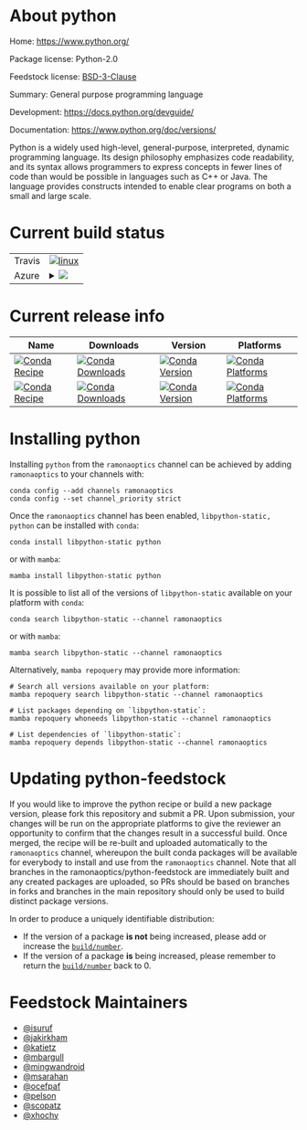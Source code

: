 About python
============

Home: https://www.python.org/

Package license: Python-2.0

Feedstock license: [BSD-3-Clause](https://github.com/ramonaoptics/python-feedstock/blob/master/LICENSE.txt)

Summary: General purpose programming language

Development: https://docs.python.org/devguide/

Documentation: https://www.python.org/doc/versions/

Python is a widely used high-level, general-purpose, interpreted, dynamic
programming language. Its design philosophy emphasizes code
readability, and its syntax allows programmers to express concepts in
fewer lines of code than would be possible in languages such as C++ or
Java. The language provides constructs intended to enable clear programs
on both a small and large scale.


Current build status
====================


<table><tr>
    <td>Travis</td>
    <td>
      <a href="https://app.travis-ci.com/ramonaoptics/python-feedstock">
        <img alt="linux" src="https://img.shields.io/travis/com/ramonaoptics/python-feedstock/master.svg?label=Linux">
      </a>
    </td>
  </tr>
    
  <tr>
    <td>Azure</td>
    <td>
      <details>
        <summary>
          <a href="https://dev.azure.com/ramonaoptics/feedstock-builds/_build/latest?definitionId=&branchName=master">
            <img src="https://dev.azure.com/ramonaoptics/feedstock-builds/_apis/build/status/python-feedstock?branchName=master">
          </a>
        </summary>
        <table>
          <thead><tr><th>Variant</th><th>Status</th></tr></thead>
          <tbody><tr>
              <td>linux_64_openssl1.1.1</td>
              <td>
                <a href="https://dev.azure.com/ramonaoptics/feedstock-builds/_build/latest?definitionId=&branchName=master">
                  <img src="https://dev.azure.com/ramonaoptics/feedstock-builds/_apis/build/status/python-feedstock?branchName=master&jobName=linux&configuration=linux_64_openssl1.1.1" alt="variant">
                </a>
              </td>
            </tr><tr>
              <td>linux_64_openssl3</td>
              <td>
                <a href="https://dev.azure.com/ramonaoptics/feedstock-builds/_build/latest?definitionId=&branchName=master">
                  <img src="https://dev.azure.com/ramonaoptics/feedstock-builds/_apis/build/status/python-feedstock?branchName=master&jobName=linux&configuration=linux_64_openssl3" alt="variant">
                </a>
              </td>
            </tr><tr>
              <td>linux_aarch64_openssl1.1.1</td>
              <td>
                <a href="https://dev.azure.com/ramonaoptics/feedstock-builds/_build/latest?definitionId=&branchName=master">
                  <img src="https://dev.azure.com/ramonaoptics/feedstock-builds/_apis/build/status/python-feedstock?branchName=master&jobName=linux&configuration=linux_aarch64_openssl1.1.1" alt="variant">
                </a>
              </td>
            </tr><tr>
              <td>linux_aarch64_openssl3</td>
              <td>
                <a href="https://dev.azure.com/ramonaoptics/feedstock-builds/_build/latest?definitionId=&branchName=master">
                  <img src="https://dev.azure.com/ramonaoptics/feedstock-builds/_apis/build/status/python-feedstock?branchName=master&jobName=linux&configuration=linux_aarch64_openssl3" alt="variant">
                </a>
              </td>
            </tr><tr>
              <td>linux_ppc64le_openssl1.1.1</td>
              <td>
                <a href="https://dev.azure.com/ramonaoptics/feedstock-builds/_build/latest?definitionId=&branchName=master">
                  <img src="https://dev.azure.com/ramonaoptics/feedstock-builds/_apis/build/status/python-feedstock?branchName=master&jobName=linux&configuration=linux_ppc64le_openssl1.1.1" alt="variant">
                </a>
              </td>
            </tr><tr>
              <td>linux_ppc64le_openssl3</td>
              <td>
                <a href="https://dev.azure.com/ramonaoptics/feedstock-builds/_build/latest?definitionId=&branchName=master">
                  <img src="https://dev.azure.com/ramonaoptics/feedstock-builds/_apis/build/status/python-feedstock?branchName=master&jobName=linux&configuration=linux_ppc64le_openssl3" alt="variant">
                </a>
              </td>
            </tr><tr>
              <td>osx_64_openssl1.1.1</td>
              <td>
                <a href="https://dev.azure.com/ramonaoptics/feedstock-builds/_build/latest?definitionId=&branchName=master">
                  <img src="https://dev.azure.com/ramonaoptics/feedstock-builds/_apis/build/status/python-feedstock?branchName=master&jobName=osx&configuration=osx_64_openssl1.1.1" alt="variant">
                </a>
              </td>
            </tr><tr>
              <td>osx_64_openssl3</td>
              <td>
                <a href="https://dev.azure.com/ramonaoptics/feedstock-builds/_build/latest?definitionId=&branchName=master">
                  <img src="https://dev.azure.com/ramonaoptics/feedstock-builds/_apis/build/status/python-feedstock?branchName=master&jobName=osx&configuration=osx_64_openssl3" alt="variant">
                </a>
              </td>
            </tr><tr>
              <td>osx_arm64_openssl1.1.1</td>
              <td>
                <a href="https://dev.azure.com/ramonaoptics/feedstock-builds/_build/latest?definitionId=&branchName=master">
                  <img src="https://dev.azure.com/ramonaoptics/feedstock-builds/_apis/build/status/python-feedstock?branchName=master&jobName=osx&configuration=osx_arm64_openssl1.1.1" alt="variant">
                </a>
              </td>
            </tr><tr>
              <td>osx_arm64_openssl3</td>
              <td>
                <a href="https://dev.azure.com/ramonaoptics/feedstock-builds/_build/latest?definitionId=&branchName=master">
                  <img src="https://dev.azure.com/ramonaoptics/feedstock-builds/_apis/build/status/python-feedstock?branchName=master&jobName=osx&configuration=osx_arm64_openssl3" alt="variant">
                </a>
              </td>
            </tr><tr>
              <td>win_64_openssl1.1.1</td>
              <td>
                <a href="https://dev.azure.com/ramonaoptics/feedstock-builds/_build/latest?definitionId=&branchName=master">
                  <img src="https://dev.azure.com/ramonaoptics/feedstock-builds/_apis/build/status/python-feedstock?branchName=master&jobName=win&configuration=win_64_openssl1.1.1" alt="variant">
                </a>
              </td>
            </tr><tr>
              <td>win_64_openssl3</td>
              <td>
                <a href="https://dev.azure.com/ramonaoptics/feedstock-builds/_build/latest?definitionId=&branchName=master">
                  <img src="https://dev.azure.com/ramonaoptics/feedstock-builds/_apis/build/status/python-feedstock?branchName=master&jobName=win&configuration=win_64_openssl3" alt="variant">
                </a>
              </td>
            </tr>
          </tbody>
        </table>
      </details>
    </td>
  </tr>
</table>

Current release info
====================

| Name | Downloads | Version | Platforms |
| --- | --- | --- | --- |
| [![Conda Recipe](https://img.shields.io/badge/recipe-libpython--static-green.svg)](https://anaconda.org/ramonaoptics/libpython-static) | [![Conda Downloads](https://img.shields.io/conda/dn/ramonaoptics/libpython-static.svg)](https://anaconda.org/ramonaoptics/libpython-static) | [![Conda Version](https://img.shields.io/conda/vn/ramonaoptics/libpython-static.svg)](https://anaconda.org/ramonaoptics/libpython-static) | [![Conda Platforms](https://img.shields.io/conda/pn/ramonaoptics/libpython-static.svg)](https://anaconda.org/ramonaoptics/libpython-static) |
| [![Conda Recipe](https://img.shields.io/badge/recipe-python-green.svg)](https://anaconda.org/ramonaoptics/python) | [![Conda Downloads](https://img.shields.io/conda/dn/ramonaoptics/python.svg)](https://anaconda.org/ramonaoptics/python) | [![Conda Version](https://img.shields.io/conda/vn/ramonaoptics/python.svg)](https://anaconda.org/ramonaoptics/python) | [![Conda Platforms](https://img.shields.io/conda/pn/ramonaoptics/python.svg)](https://anaconda.org/ramonaoptics/python) |

Installing python
=================

Installing `python` from the `ramonaoptics` channel can be achieved by adding `ramonaoptics` to your channels with:

```
conda config --add channels ramonaoptics
conda config --set channel_priority strict
```

Once the `ramonaoptics` channel has been enabled, `libpython-static, python` can be installed with `conda`:

```
conda install libpython-static python
```

or with `mamba`:

```
mamba install libpython-static python
```

It is possible to list all of the versions of `libpython-static` available on your platform with `conda`:

```
conda search libpython-static --channel ramonaoptics
```

or with `mamba`:

```
mamba search libpython-static --channel ramonaoptics
```

Alternatively, `mamba repoquery` may provide more information:

```
# Search all versions available on your platform:
mamba repoquery search libpython-static --channel ramonaoptics

# List packages depending on `libpython-static`:
mamba repoquery whoneeds libpython-static --channel ramonaoptics

# List dependencies of `libpython-static`:
mamba repoquery depends libpython-static --channel ramonaoptics
```




Updating python-feedstock
=========================

If you would like to improve the python recipe or build a new
package version, please fork this repository and submit a PR. Upon submission,
your changes will be run on the appropriate platforms to give the reviewer an
opportunity to confirm that the changes result in a successful build. Once
merged, the recipe will be re-built and uploaded automatically to the
`ramonaoptics` channel, whereupon the built conda packages will be available for
everybody to install and use from the `ramonaoptics` channel.
Note that all branches in the ramonaoptics/python-feedstock are
immediately built and any created packages are uploaded, so PRs should be based
on branches in forks and branches in the main repository should only be used to
build distinct package versions.

In order to produce a uniquely identifiable distribution:
 * If the version of a package **is not** being increased, please add or increase
   the [``build/number``](https://docs.conda.io/projects/conda-build/en/latest/resources/define-metadata.html#build-number-and-string).
 * If the version of a package **is** being increased, please remember to return
   the [``build/number``](https://docs.conda.io/projects/conda-build/en/latest/resources/define-metadata.html#build-number-and-string)
   back to 0.

Feedstock Maintainers
=====================

* [@isuruf](https://github.com/isuruf/)
* [@jakirkham](https://github.com/jakirkham/)
* [@katietz](https://github.com/katietz/)
* [@mbargull](https://github.com/mbargull/)
* [@mingwandroid](https://github.com/mingwandroid/)
* [@msarahan](https://github.com/msarahan/)
* [@ocefpaf](https://github.com/ocefpaf/)
* [@pelson](https://github.com/pelson/)
* [@scopatz](https://github.com/scopatz/)
* [@xhochy](https://github.com/xhochy/)


